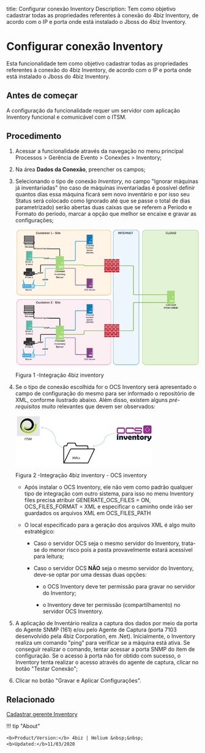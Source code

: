 title: Configurar conexão Inventory
Description: Tem como objetivo cadastrar todas as propriedades referentes à conexão do 4biz Inventory, de acordo com o IP e porta onde está instalado o Jboss do 4biz Inventory.
# Configurar conexão Inventory

Esta funcionalidade tem como objetivo cadastrar todas as propriedades referentes
à conexão do 4biz Inventory, de acordo com o IP e porta onde está instalado
o Jboss do 4biz Inventory.

Antes de começar
--------------------

A configuração da funcionalidade requer um servidor com aplicação Inventory
funcional e comunicável com o ITSM.

Procedimento
----------------

1.  Acessar a funcionalidade através da navegação no menu principal Processos \>
    Gerência de Evento \> Conexões \> Inventory;

2.  Na área **Dados da Conexão**, preencher os campos;

3.  Selecionando o tipo de conexão *Inventory*, no campo "Ignorar máquinas já
    inventariadas" (no caso de máquinas inventariadas é possível definir quantos
    dias essa máquina ficará sem novo inventário e por isso seu Status será
    colocado como Ignorado até que se passe o total de dias parametrizado) serão
    abertas duas caixas que se referem a Período e Formato do período, marcar a
    opção que melhor se encaixe e gravar as configurações;

    ![inventory integracao](images/conexao-inventory.jpg)

       Figura 1 -Integração 4biz inventory


4.  Se o tipo de conexão escolhida for o OCS Inventory será apresentado o campo de configuração do mesmo para ser informado o repositório de XML, conforme ilustrado abaixo. Além disso, existem alguns *pré-requisitos* muito relevantes que devem ser observados:

    ![ocs](images/conexao-inventory-2.jpg)
   
    Figura 2 -Integração 4biz inventory - OCS inventory


     -   Após instalar o OCS Inventory, ele não vem como padrão qualquer tipo de
         integração com outro sistema, para isso no menu Inventory files precisa
         atribuir GENERATE_OCS_FILES = ON, OCS_FILES_FORMAT = XML e especificar o
         caminho onde irão ser guardados os arquivos XML em OCS_FILES_PATH

    -   O local especificado para a geração dos arquivos XML é algo muito
        estratégico:

        -   Caso o servidor OCS seja o mesmo servidor do Inventory, trata-se do
            menor risco pois a pasta provavelmente estará acessível para leitura;

        -   Caso o servidor OCS **NÃO** seja o mesmo servidor do Inventory, deve-se
            optar por uma dessas duas opções:

            -   o OCS Inventory deve ter permissão para gravar no servidor do
                Inventory;

            -   o Inventory deve ter permissão (compartilhamento) no servidor OCS
                Inventory.

5.  A aplicação de Inventário realiza a captura dos dados por meio da porta do
    Agente SNMP (161) e/ou pelo Agente de Captura (porta 7103 desenvolvido pela
    4biz Corporation, em .Net). Inicialmente, o Inventory realiza um comando
    "ping" para verificar se a máquina está ativa. Se conseguir realizar o
    comando, tentar acessar a porta SNMP do item de configuração. Se o acesso à
    porta não for obtido com sucesso, o Inventory tenta realizar o acesso
    através do agente de captura, clicar no botão "Testar Conexão";

6.  Clicar no botão "Gravar e Aplicar Configurações".

Relacionado
-------

[Cadastrar gerente Inventory](/pt-br/4biz-helium/processes/event/configuration/register-inventory-manager.html)



!!! tip "About"

    <b>Product/Version:</b> 4biz | Helium &nbsp;&nbsp;
    <b>Updated:</b>11/03/2020
